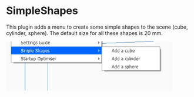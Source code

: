 # SimpleShapes

This plugin adds a menu to create some simple shapes to the scene (cube, cylinder, sphere). The default size for all these shapes is 20 mm.

![menu Extensions Simple Shapes](./images/menu.jpg)
